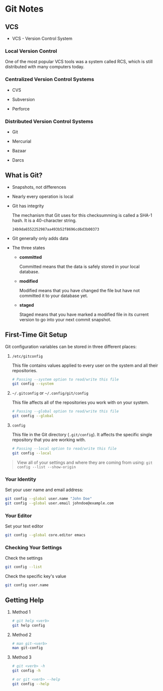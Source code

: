 # Git Notes

## VCS

- VCS - Version Control System

### Local Version Control

One of the most popular VCS tools was a system called RCS, which is still distributed with many computers today.

### Centralized Version Control Systems

- CVS

- Subversion

- Perforce

### Distributed Version Control Systems

- Git

- Mercurial

- Bazaar

- Darcs

## What is Git?

- Snapshots, not differences

- Nearly every operation is local

- Git has integrity

    The mechanism that Git uses for this checksumming is called a SHA-1 hash. It is a 40-character string.

    ```
    24b9da6552252987aa493b52f8696cd6d3b00373
    ```

- Git generally only adds data

- The three states

    - **committed**

        Committed means that the data is safely stored in your local database.

    - **modified**

        Modified means that you have changed the file but have not committed it to your database yet.

    - **staged**

        Staged means that you have marked a modified file in its current version to go into your next commit snapshot.

## First-Time Git Setup

Git configuration variables can be stored in three different places:

1. `/etc/gitconfig`

    This file contains values applied to every user on the system and all their repositories.

    ```bash
    # Passing --system option to read/write this file
    git config --system
    ```

2. `~/.gitconfig` or `~/.config/git/config`

    This file affects all of the repositories you work with on your system.

    ```bash
    # Passing --global option to read/write this file
    git config --global
    ```

3. `config`

    This file in the Git directory (`.git/config`). It affects the specific single repository that you are working with.

    ```bash
    # Passing --local option to read/write this file
    git config --local
    ```

> View all of your settings and where they are coming from using: `git config --list --show-origin`

### Your Identity

Set your user name and email address:

```bash
git config --global user.name "John Doe"
git config --global user.email johndoe@example.com
```

### Your Editor

Set your text editor

```bash
git config --global core.editor emacs
```

### Checking Your Settings

Check the settings

```bash
git config --list
```

Check the specific key's value

```bash
git config user.name
```

## Getting Help

1. Method 1

    ```bash
    # git help <verb>
    git help config
    ```

2. Method 2

    ```bash
    # man git-<verb>
    man git-config
    ```

3. Method 3

    ```bash
    # git <verb> -h
    git config -h

    # or git <verb> --help
    git config --help
    ```
